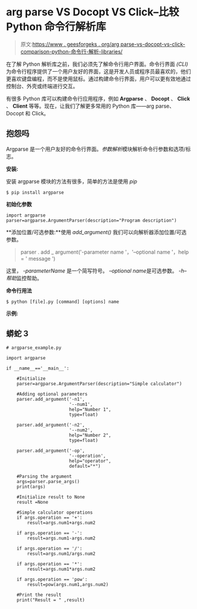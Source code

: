 # arg parse VS Docopt VS Click–比较 Python 命令行解析库

> 原文:[https://www . geesforgeks . org/arg parse-vs-docopt-vs-click-comparison-python-命令行-解析-libraries/](https://www.geeksforgeeks.org/argparse-vs-docopt-vs-click-comparing-python-command-line-parsing-libraries/)

在了解 Python 解析库之前，我们必须先了解命令行用户界面。命令行界面 *(CLI)* 为命令行程序提供了一个用户友好的界面，这是开发人员或程序员最喜欢的，他们更喜欢键盘编程，而不是使用鼠标。通过构建命令行界面，用户可以更有效地通过控制台、外壳或终端进行交互。

有很多 Python 库可以构建命令行应用程序，例如 **Argparse** 、 **Docopt** 、 **Click** 、 **Client** 等等。现在，让我们了解更多常用的 Python 库——arg parse、Docopt 和 Click。

## 抱怨吗

Argparse 是一个用户友好的命令行界面。*参数解析*模块解析命令行参数和选项/标志。

**安装:**

安装 argparse 模块的方法有很多，简单的方法是使用 *pip*

```
$ pip install argparse
```

**初始化参数**

```
import argparse
parser=argparse.ArgumentParser(description="Program description")
```

**添加位置/可选参数:**使用 *add_argument()* 我们可以向解析器添加位置/可选参数。

> parser . add _ argument('-parameter name '，'–optional name '，help = ' message ')

这里， *-parameterName* 是一个简写符号。
*–optional name*是可选参数。
*-h–帮助*监控帮助。

**命令行用法**

```
$ python [file].py [command] [options] name
```

**示例:**

## 蟒蛇 3

```
# argparse_example.py

import argparse

if __name__=='__main__':

    #Initialize
    parser=argparse.ArgumentParser(description="Simple calculator")

    #Adding optional parameters
    parser.add_argument('-n1',
                        '--num1',
                        help="Number 1",
                        type=float)

    parser.add_argument('-n2',
                        '--num2',
                        help="Number 2",
                        type=float)

    parser.add_argument('-op',
                        '--operation',
                        help="operator",
                        default="*")

    #Parsing the argument
    args=parser.parse_args()
    print(args)

    #Initialize result to None
    result =None

    #Simple calculator operations
    if args.operation == '+':
        result=args.num1+args.num2

    if args.operation == '-':
        result=args.num1-args.num2

    if args.operation == '/':
        result=args.num1/args.num2

    if args.operation == '*':
        result=args.num1*args.num2

    if args.operation == 'pow':
        result=pow(args.num1,args.num2)

    #Print the result  
    print("Result = " ,result)
```